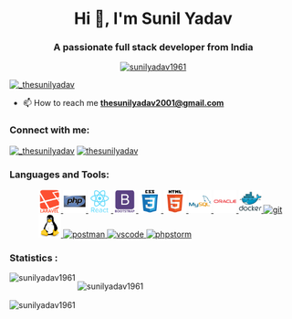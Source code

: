 <h1 align="center">Hi 👋, I'm Sunil Yadav</h1>
<h3 align="center">A passionate full stack developer from India</h3>

<p align="center"> <a href="https://github.com/ryo-ma/github-profile-trophy"><img src="https://github-profile-trophy.vercel.app/?username=sunilyadav1961&margin-w=15&margin-h=15&column=4&theme=juicyfresh" alt="sunilyadav1961" /></a> </p>

<p align="left"> <a href="https://twitter.com/_thesunilyadav" target="blank"><img src="https://img.shields.io/twitter/follow/_thesunilyadav?logo=twitter&style=for-the-badge" alt="_thesunilyadav" /></a> </p>

- 📫 How to reach me **thesunilyadav2001@gmail.com**

<h3 align="left">Connect with me:</h3>
<p align="left">
<a href="https://twitter.com/_thesunilyadav" target="blank"><img align="center" src="https://raw.githubusercontent.com/rahuldkjain/github-profile-readme-generator/master/src/images/icons/Social/twitter.svg" alt="_thesunilyadav" height="30" width="40" /></a>
<a href="https://linkedin.com/in/thesunilyadav" target="blank"><img align="center" src="https://raw.githubusercontent.com/rahuldkjain/github-profile-readme-generator/master/src/images/icons/Social/linked-in-alt.svg" alt="thesunilyadav" height="30" width="40" /></a>
</p>

<h3 align="left">Languages and Tools:</h3>
<p align="left" style="padding-left:50px;"> 
<a href="https://laravel.com/" target="_blank">
    <img src="https://raw.githubusercontent.com/devicons/devicon/master/icons/laravel/laravel-plain-wordmark.svg" alt="laravel" width="40" height="40"/>
  </a>
  <a href="https://www.php.net" target="_blank"> 
    <img src="https://raw.githubusercontent.com/devicons/devicon/master/icons/php/php-original.svg" alt="php" width="40" height="40"/>
   </a>
  <a href="https://reactjs.org/" target="_blank"> 
    <img src="https://raw.githubusercontent.com/devicons/devicon/master/icons/react/react-original-wordmark.svg" alt="react" width="40" height="40"/> 
   </a>  
  <a href="https://getbootstrap.com" target="_blank"> 
    <img src="https://raw.githubusercontent.com/devicons/devicon/master/icons/bootstrap/bootstrap-plain-wordmark.svg" alt="bootstrap" width="40" height="40"/> 
  </a> 
  <a href="https://www.w3schools.com/css/" target="_blank"> 
    <img src="https://raw.githubusercontent.com/devicons/devicon/master/icons/css3/css3-original-wordmark.svg" alt="css3" width="40" height="40"/>
  </a>
  <a href="https://www.w3.org/html/" target="_blank">
    <img src="https://raw.githubusercontent.com/devicons/devicon/master/icons/html5/html5-original-wordmark.svg" alt="html5" width="40" height="40"/> 
  </a> 
  <a href="https://www.mysql.com/" target="_blank"> 
    <img src="https://raw.githubusercontent.com/devicons/devicon/master/icons/mysql/mysql-original-wordmark.svg" alt="mysql" width="40" height="40"/>
  </a> 
  <a href="https://www.oracle.com/" target="_blank"> 
    <img src="https://raw.githubusercontent.com/devicons/devicon/master/icons/oracle/oracle-original.svg" alt="oracle" width="40" height="40"/>
  </a> 
  <a href="https://www.docker.com/" target="_blank"> 
    <img src="https://raw.githubusercontent.com/devicons/devicon/master/icons/docker/docker-original-wordmark.svg" alt="docker" width="40" height="40"/> 
  </a> 
  <a href="https://git-scm.com/" target="_blank"> 
    <img src="https://www.vectorlogo.zone/logos/git-scm/git-scm-icon.svg" alt="git" width="40" height="40"/> 
  </a> 
  <a href="https://www.linux.org/" target="_blank"> 
    <img src="https://raw.githubusercontent.com/devicons/devicon/master/icons/linux/linux-original.svg" alt="linux" width="40" height="40"/> 
  </a>
   <a href="https://postman.com" target="_blank"> 
    <img src="https://www.vectorlogo.zone/logos/getpostman/getpostman-icon.svg" alt="postman" width="40" height="40"/>
   </a> 
   
   <a href="https://code.visualstudio.com/" target="_blank"> 
    <img src="https://www.vectorlogo.zone/logos/visualstudio_code/visualstudio_code-icon.svg" alt="vscode" width="40" height="40"/>
   </a>
    <a href="https://www.jetbrains.com/phpstorm/" target="_blank"> 
    <img src="https://cdn.worldvectorlogo.com/logos/phpstorm-1.svg" alt="phpstorm" width="40" height="40"/>
   </a>
   
  </p>

<h3 align="left"> Statistics :</h3>
<p><img align="left" src="https://github-readme-stats.vercel.app/api/top-langs?username=sunilyadav1961&show_icons=true&locale=en&layout=compact&theme=tokyonight&langs_count=10" alt="sunilyadav1961" /></p>

<p>&nbsp;<img align="center" style="margin-top:15px;" src="https://github-readme-stats.vercel.app/api?username=sunilyadav1961&show_icons=true&locale=en&count_private=true&theme=radical" alt="sunilyadav1961" /></p>

<p><img align="center" src="https://github-readme-streak-stats.herokuapp.com/?user=sunilyadav1961&theme=merko" alt="sunilyadav1961" /></p>
